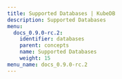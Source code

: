 ```yaml
---
title: Supported Databases | KubeDB
description: Supported Databases
menu:
  docs_0.9.0-rc.2:
    identifier: databases
    parent: concepts
    name: Supported Databases
    weight: 15
menu_name: docs_0.9.0-rc.2
---
```

